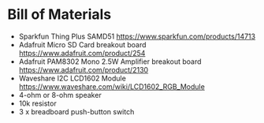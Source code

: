 # Bill of Materials

* Sparkfun Thing Plus SAMD51 https://www.sparkfun.com/products/14713
* Adafruit Micro SD Card breakout board https://www.adafruit.com/product/254
* Adafruit PAM8302 Mono 2.5W Amplifier breakout board https://www.adafruit.com/product/2130
* Waveshare I2C LCD1602 Module https://www.waveshare.com/wiki/LCD1602_RGB_Module
* 4-ohm or 8-ohm speaker
* 10k resistor
* 3 x breadboard push-button switch

